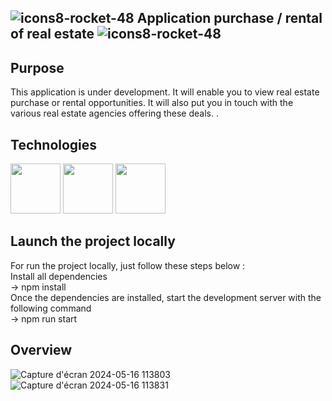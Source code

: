  ## ![icons8-rocket-48](https://github.com/mathieu-Glt/front_seLoger/assets/84771497/d74762e1-4430-4862-8bf2-5e47aa8002cc) Application purchase / rental of real estate ![icons8-rocket-48](https://github.com/mathieu-Glt/front_seLoger/assets/84771497/d74762e1-4430-4862-8bf2-5e47aa8002cc) 

 ## Purpose 
 This application is under development. It will enable you to view real estate purchase or rental opportunities. It will also put you in touch with the various real estate agencies offering these deals. .

 ## Technologies 
 
<img src="https://cdn.worldvectorlogo.com/logos/react-1.svg" width="80" />
<img src="https://upload.wikimedia.org/wikipedia/commons/6/6a/JavaScript-logo.png" width="80" />
<img src="https://www.cypress.io/cypress_logo_social.png" width="80" />

## Launch the project locally
For run the project locally, just follow these steps below : <br>
Install all dependencies<br>
  -> npm install<br>
Once the dependencies are installed, start the development server with the following command<br>
  -> npm run start

  ## Overview  
![Capture d'écran 2024-05-16 113803](https://github.com/mathieu-Glt/front_seLoger/assets/84771497/2f922ca6-c378-46f1-ac09-19e85d63efa4) 
![Capture d'écran 2024-05-16 113831](https://github.com/mathieu-Glt/front_seLoger/assets/84771497/f20478bf-0f75-447c-8065-c68a50e977e5)
